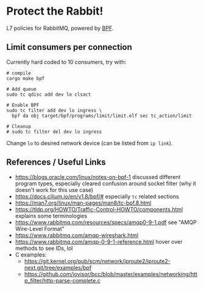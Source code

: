 # Protect the Rabbit!

L7 policies for RabbitMQ, powered by [BPF](https://ebpf.io/).

## Limit consumers per connection

Currently hard coded to 10 consumers, try with:

```
# compile
cargo make bpf

# Add queue
sudo tc qdisc add dev lo clsact

# Enable BPF
sudo tc filter add dev lo ingress \
  bpf da obj target/bpf/programs/limit/limit.elf sec tc_action/limit

# Cleanup
# sudo tc filter del dev lo ingress
```

Change `lo` to desired network device (can be listed from `ip link`).

## References / Useful Links

- https://blogs.oracle.com/linux/notes-on-bpf-1 discussed different program types, especially cleared confusion around socket filter (why it doesn't work for this use case)
- https://docs.cilium.io/en/v1.8/bpf/# especially `tc` related sections
- https://man7.org/linux/man-pages/man8/tc-bpf.8.html
- https://tldp.org/HOWTO/Traffic-Control-HOWTO/components.html explains some terminologies
- https://www.rabbitmq.com/resources/specs/amqp0-9-1.pdf see "AMQP Wire-Level Format"
- https://www.rabbitmq.com/amqp-wireshark.html
- https://www.rabbitmq.com/amqp-0-9-1-reference.html hover over methods to see IDs, lol
- C examples:
  - https://git.kernel.org/pub/scm/network/iproute2/iproute2-next.git/tree/examples/bpf
  - https://github.com/iovisor/bcc/blob/master/examples/networking/http_filter/http-parse-complete.c
